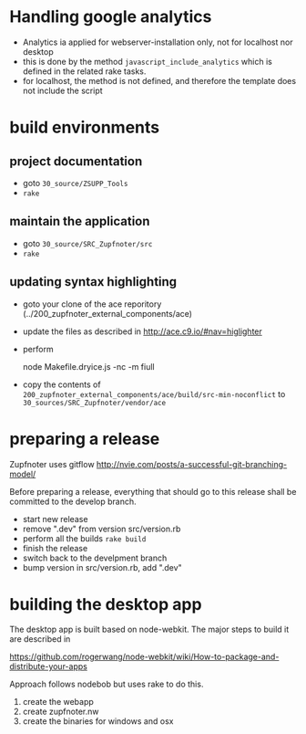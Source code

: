 # Handling google analytics

* Analytics ia applied for webserver-installation only, not for localhost nor desktop
* this is done by the method `javascript_include_analytics` which is defined in the related rake tasks.
* for localhost, the method is not defined, and therefore the template does not include the script

# build environments

## project documentation

* goto `30_source/ZSUPP_Tools`
* `rake`

## maintain the application

* goto `30_source/SRC_Zupfnoter/src`
* `rake`

## updating syntax highlighting

* goto your clone of the ace reporitory (../200_zupfnoter_external_components/ace)
* update the files as described in <http://ace.c9.io/#nav=higlighter>
* perform 

	node Makefile.dryice.js -nc -m fiull

* copy the contents of `200_zupfnoter_external_components/ace/build/src-min-noconflict` to 
`30_sources/SRC_Zupfnoter/vendor/ace`

# preparing a release

Zupfnoter uses gitflow http://nvie.com/posts/a-successful-git-branching-model/

Before preparing a release, everything that should go to this release shall be committed to the develop branch.

* start new release
* remove ".dev" from version src/version.rb
* perform all the builds
	`rake build`
* finish the release
* switch back to the develpment branch
* bump version in src/version.rb, add ".dev"

# building the desktop app

The desktop app is built based on node-webkit. The major steps to build it are described in

https://github.com/rogerwang/node-webkit/wiki/How-to-package-and-distribute-your-apps

Approach follows nodebob but uses rake to do this.

1. create the webapp
2. create zupfnoter.nw
3. create the binaries for windows and osx




